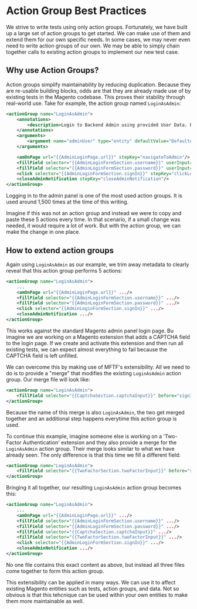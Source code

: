 # Action Group Best Practices

We strive to write tests using only action groups. Fortunately, we have built up a large set of action groups to get started. We can make use of them and extend them for our own specific needs. In some cases, we may never even need to write action groups of our own. We may be able to simply chain together calls to existing action groups to implement our new test case.

## Why use Action Groups?

Action groups simplify maintainability by reducing duplication. Because they are re-usable building blocks, odds are that they are already made use of by existing tests in the Magento codebase. This proves their stability through real-world use. Take for example, the action group named `LoginAsAdmin`:

```xml
<actionGroup name="LoginAsAdmin">
    <annotations>
        <description>Login to Backend Admin using provided User Data. PLEASE NOTE: This Action Group does NOT validate that you are Logged In.</description>
    </annotations>
    <arguments>
        <argument name="adminUser" type="entity" defaultValue="DefaultAdminUser"/>
    </arguments>

    <amOnPage url="{{AdminLoginPage.url}}" stepKey="navigateToAdmin"/>
    <fillField selector="{{AdminLoginFormSection.username}}" userInput="{{adminUser.username}}" stepKey="fillUsername"/>
    <fillField selector="{{AdminLoginFormSection.password}}" userInput="{{adminUser.password}}" stepKey="fillPassword"/>
    <click selector="{{AdminLoginFormSection.signIn}}" stepKey="clickLogin"/>
    <closeAdminNotification stepKey="closeAdminNotification"/>
</actionGroup>
``` 

Logging in to the admin panel is one of the most used action groups. It is used around 1,500 times at the time of this writing.

Imagine if this was not an action group and instead we were to copy and paste these 5 actions every time. In that scenario, if a small change was needed, it would require a lot of work. But with the action group, we can make the change in one place.

## How to extend action groups

Again using `LoginAsAdmin` as our example, we trim away metadata to clearly reveal that this action group performs 5 actions:

```xml
<actionGroup name="LoginAsAdmin">
    ...
    <amOnPage url="{{AdminLoginPage.url}}" .../>
    <fillField selector="{{AdminLoginFormSection.username}}" .../>
    <fillField selector="{{AdminLoginFormSection.password}}" .../>
    <click selector="{{AdminLoginFormSection.signIn}}" .../>
    <closeAdminNotification .../>
</actionGroup>
```

This works against the standard Magento admin panel login page. Bu imagine we are working on a Magento extension that adds a CAPTCHA field to the login page. If we create and activate this extension and then run all existing tests, we can expect almost everything to fail because the CAPTCHA field is left unfilled.

We can overcome this by making use of MFTF's extensibility. All we need to do is to provide a "merge" that modifies the existing `LoginAsAdmin` action group. Our merge file will look like:

```xml
<actionGroup name="LoginAsAdmin">
    <fillField selector="{{CaptchaSection.captchaInput}}" before="signIn" .../>
</actionGroup>
```

Because the name of this merge is also `LoginAsAdmin`, the two get merged together and an additional step happens everytime this action group is used.

To continue this example, imagine someone else is working on a 'Two-Factor Authentication' extension and they also provide a merge for the `LoginAsAdmin` action group. Their merge looks similar to what we have already seen. The only difference is that this time we fill a different field:

```xml
<actionGroup name="LoginAsAdmin">
    <fillField selector="{{TwoFactorSection.twoFactorInput}}" before="signIn" .../>
</actionGroup>
```

Bringing it all together, our resulting `LoginAsAdmin` action group becomes this:

```xml
<actionGroup name="LoginAsAdmin">
    ...
    <amOnPage url="{{AdminLoginPage.url}}" .../>
    <fillField selector="{{AdminLoginFormSection.username}}" .../>
    <fillField selector="{{AdminLoginFormSection.password}}" .../>
    <fillField selector="{{CaptchaSection.captchaInput}}" .../>
    <fillField selector="{{TwoFactorSection.twoFactorInput}}" .../>
    <click selector="{{AdminLoginFormSection.signIn}}" .../>
    <closeAdminNotification .../>
</actionGroup>
```

No one file contains this exact content as above, but instead all three files come together to form this action group.

This extensibility can be applied in many ways. We can use it to affect existing Magento entities such as tests, action groups, and data. Not so obvious is that this tehcnique can be used within your own entities to make them more maintainable as well.
